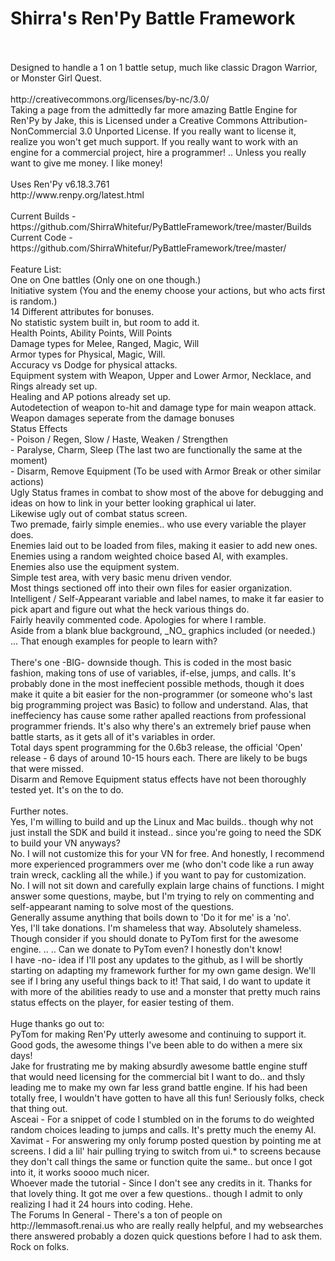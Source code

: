 Shirra's Ren'Py Battle Framework
=================
<br>
<br>Designed to handle a 1 on 1 battle setup, much like classic Dragon Warrior, or Monster Girl Quest.
<br>
<br>http://creativecommons.org/licenses/by-nc/3.0/
<br>Taking a page from the admittedly far more amazing Battle Engine for Ren'Py by Jake, this is Licensed under a Creative Commons Attribution-NonCommercial 3.0 Unported License.  If you really want to license it, realize you won't get much support.  If you really want to work with an engine for a commercial project, hire a programmer!  .. Unless you really want to give me money.  I like money!
<br>
<br>Uses Ren'Py v6.18.3.761
<br>http://www.renpy.org/latest.html
<br>
<br>Current Builds - https://github.com/ShirraWhitefur/PyBattleFramework/tree/master/Builds
<br>Current Code - https://github.com/ShirraWhitefur/PyBattleFramework/tree/master/
<br>
<br>Feature List:
<br>  One on One battles (Only one on one though.)
<br>  Initiative system (You and the enemy choose your actions, but who acts first is random.)
<br>  14 Different attributes for bonuses.
<br>  No statistic system built in, but room to add it.
<br>  Health Points, Ability Points, Will Points
<br>  Damage types for Melee, Ranged, Magic, Will
<br>  Armor types for Physical, Magic, Will.
<br>  Accuracy vs Dodge for physical attacks.
<br>  Equipment system with Weapon, Upper and Lower Armor, Necklace, and Rings already set up.
<br>  Healing and AP potions already set up.
<br>  Autodetection of weapon to-hit and damage type for main weapon attack.
<br>  Weapon damages seperate from the damage bonuses
<br>  Status Effects
<br>  - Poison / Regen, Slow / Haste, Weaken / Strengthen
<br>  - Paralyse, Charm, Sleep (The last two are functionally the same at the moment)
<br>  - Disarm, Remove Equipment (To be used with Armor Break or other similar actions)
<br>  Ugly Status frames in combat to show most of the above for debugging and ideas on how to link in your better looking graphical ui later.
<br>  Likewise ugly out of combat status screen.
<br>  Two premade, fairly simple enemies.. who use every variable the player does.
<br>  Enemies laid out to be loaded from files, making it easier to add new ones.
<br>  Enemies using a random weighted choice based AI, with examples.
<br>  Enemies also use the equipment system.
<br>  Simple test area, with very basic menu driven vendor.
<br>  Most things sectioned off into their own files for easier organization.
<br>  Intelligent / Self-Appearant variable and label names, to make it far easier to pick apart and figure out what the heck various things do.
<br>  Fairly heavily commented code.  Apologies for where I ramble.
<br>  Aside from a blank blue background, _NO_ graphics included (or needed.) 
<br>   ... That enough examples for people to learn with?
<br>
<br>There's one -BIG- downside though.  This is coded in the most basic fashion, making tons of use of variables, if-else, jumps, and calls.  It's probably done in the most ineffecient possible methods, though it does make it quite a bit easier for the non-programmer (or someone who's last big programming project was Basic) to follow and understand.  Alas, that ineffeciency has cause some rather apalled reactions from professional programmer friends.  It's also why there's an extremely brief pause when battle starts, as it gets all of it's variables in order.
<br>Total days spent programming for the 0.6b3 release, the official 'Open' release - 6 days of around 10-15 hours each.  There are likely to be bugs that were missed.
<br>Disarm and Remove Equipment status effects have not been thoroughly tested yet.  It's on the to do.
<br>
<br>Further notes.
<br>  Yes, I'm willing to build and up the Linux and Mac builds.. though why not just install the SDK and build it instead.. since you're going to need the SDK to build your VN anyways?
<br>  No.  I will not customize this for your VN for free.  And honestly, I recommend more experienced programmers over me (who don't code like a run away train wreck, cackling all the while.) if you want to pay for customization.
<br>  No.  I will not sit down and carefully explain large chains of functions.  I might answer some questions, maybe, but I'm trying to rely on commenting and self-appearant naming to solve most of the questions.
<br>  Generally assume anything that boils down to 'Do it for me' is a 'no'.
<br>  Yes, I'll take donations.  I'm shameless that way.  Absolutely shameless.  Though consider if you should donate to PyTom first for the awesome engine.  .. .. Can we donate to PyTom even?  I honestly don't know!
<br>  I have -no- idea if I'll post any updates to the github, as I will be shortly starting on adapting my framework further for my own game design.  We'll see if I bring any useful things back to it!  That said, I do want to update it with more of the abilities ready to use and a monster that pretty much rains status effects on the player, for easier testing of them.
<br>
<br>Huge thanks go out to:
<br>  PyTom for making Ren'Py utterly awesome and continuing to support it.  Good gods, the awesome things I've been able to do withen a mere six days!
<br>  Jake for frustrating me by making absurdly awesome battle engine stuff that would need licensing for the commercial bit I want to do.. and thsly leading me to make my own far less grand battle engine.  If his had been totally free, I wouldn't have gotten to have all this fun!  Seriously folks, check that thing out.
<br>  Asceai - For a snippet of code I stumbled on in the forums to do weighted random choices leading to jumps and calls.  It's pretty much the enemy AI.
<br>  Xavimat - For answering my only forump posted question by pointing me at screens.  I did a lil' hair pulling trying to switch from ui.* to screens because they don't call things the same or function quite the same.. but once I got into it, it works soooo much nicer.
<br>  Whoever made the tutorial - Since I don't see any credits in it.  Thanks for that lovely thing.  It got me over a few questions.. though I admit to only realizing I had it 24 hours into coding.  Hehe.
<br>  The Forums In General - There's a ton of people on http://lemmasoft.renai.us who are really really helpful, and my websearches there answered probably a dozen quick questions before I had to ask them.
<br>    Rock on folks.
